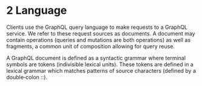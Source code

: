 # 2 Language

Clients use the GraphQL query language to make requests to a GraphQL service. We refer to these request sources as documents. A document may contain operations (queries and mutations are both operations) as well as fragments, a common unit of composition allowing for query reuse.

A GraphQL document is defined as a syntactic grammar where terminal symbols are tokens (indivisible lexical units). These tokens are defined in a lexical grammar which matches patterns of source characters (defined by a double‐colon ::).
